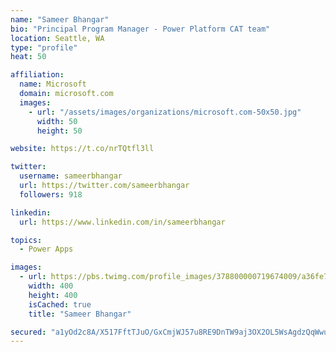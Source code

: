 ```yaml
---
name: "Sameer Bhangar"
bio: "Principal Program Manager - Power Platform CAT team"
location: Seattle, WA
type: "profile"
heat: 50

affiliation:
  name: Microsoft
  domain: microsoft.com
  images:
    - url: "/assets/images/organizations/microsoft.com-50x50.jpg"
      width: 50
      height: 50

website: https://t.co/nrTQtfl3ll

twitter:
  username: sameerbhangar
  url: https://twitter.com/sameerbhangar
  followers: 918

linkedin:
  url: https://www.linkedin.com/in/sameerbhangar

topics:
  - Power Apps

images:
  - url: https://pbs.twimg.com/profile_images/378800000719674009/a36fe7ddfab1778b76e5793772e43798_400x400.jpeg
    width: 400
    height: 400
    isCached: true
    title: "Sameer Bhangar"

secured: "a1yOd2c8A/X517FftTJuO/GxCmjWJ57u8RE9DnTW9aj3OX2OL5WsAgdzQqWwukps3ncAgtRcZ8ZRYiYDa3A4s91u0sV+0f3MD/hkG9cw62Wxt29KMnLEjEzMmck6CjiVO/th1MWUHZt8wFZWKJ2OSV1TKkphzcgC4xYU0jfoByH3og/R8aqiB/1wDrN2ocSYGPLVRMgn5RsIE+2NhlhfAzKoiU8j6bFU7J1JjESOsMNCGrwSvF5tmI/IkY/5vt1FZTI2dyiy5a6CsciHhl4l9+XmnRpQJbOeTc2Mcc8umtwHsxkrnoDljsQ4CZ9tIR6KnUdcMuaxCr3XFXAchJy4sojuY+hIg1VG9hxbhtCrgC4L6f4LarMeF+SQRuvmEgrw1E/X6xtUGPfR6pf9ucDa/w==;rrBR99cJo1zo+kXdTjnUNw=="
---
```


